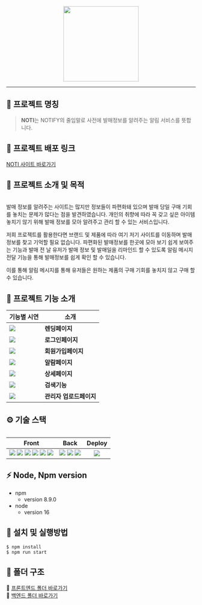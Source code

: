 <div align="center">
<img src="https://user-images.githubusercontent.com/40348689/116185242-2edd0a80-a75c-11eb-80ac-f7e63af3798b.png" width="200" height="200" />
</div>

------------------------------------------------------------------------

## 🔔 프로젝트 명칭 

> **NOTI**는 NOTIFY의 줄임말로 사전에 발매정보를 알려주는 알림 서비스를 뜻합니다. 

##  🎥 프로젝트 배포 링크

[NOTI 사이트 바로가기](https://web-noti-frontend-4uvg2mledomxu7.sel3.cloudtype.app/) 

 
## 🎯 프로젝트 소개 및 목적

<!-- <div align="center">
<img src="https://user-images.githubusercontent.com/70868454/220041735-c3a11aee-ff39-4c18-9bdb-650128f60984.gif" />
</div> -->
<br />
발매 정보를 알려주는 사이트는 많지만 정보들이 파편화돼 있으며 발매 당일 구매 기회를 놓치는 문제가 많다는 점을 발견하였습니다. 개인의 취향에 따라 꼭 갖고 싶은 아이템 놓치기 않기 위해 발매 정보를 모아 알려주고 관리 할 수 있는 서비스입니다.

저희 프로젝트를 활용한다면 브랜드 및 제품에 따라 여기 저기 사이트를 이동하며 발매 정보를 찾고 기억할 필요 없습니다. 파편화된 발매정보를 한곳에 모아 보기 쉽게 보여주는 기능과 발매 전 날 유저가 발매 정보 및 발매일을 리마인드 할 수 있도록 알림 메시지 전달 기능을 통해 발매정보를 쉽게 확인 할 수 있습니다.

이를 통해 알림 메시지를 통해 유저들은 원하는 제품의 구매 기회를 놓치지 않고 구매 할 수 있습니다.

## 🤘 프로젝트 기능 소개 
<table align="center">
<thead>
  <tr>
    <th align="center">기능별 시연</th>
    <th align="center">소개</th>
  </tr>
  </thead>
  <tbody>
    <tr>
      <td>
      <img src="https://user-images.githubusercontent.com/70868454/220041735-c3a11aee-ff39-4c18-9bdb-650128f60984.gif"  />
      </td>
      <td>
        <b>렌딩페이지</b>
        <div></div>
      </td>
    </tr>
    <tr>
      <td>
        <img src="https://user-images.githubusercontent.com/70868454/220340136-cd4e3375-536b-48a8-a526-6a2365288a48.gif" />
      </td>
      <td>
        <b>로그인페이지</b>
        <div></div>
      </td>
    </tr>  
        <tr>
      <td>
        <img src="https://user-images.githubusercontent.com/70868454/220340326-0480e242-1ed0-4c10-8881-4d2d3dbd4055.gif"  />
      </td>
      <td>
        <b>회원가입페이지</b>
        <div></div>
      </td>
    </tr>
   <tr>
      <td>
        <img src="https://user-images.githubusercontent.com/70868454/220351142-3714c699-0e4f-4291-a62d-cf040251f9a9.gif"  /> 
      </td>
      <td>
        <b>알람페이지</b>
        <div></div>
      </td>
    </tr>
      <tr>
      <td>
        <img src="https://user-images.githubusercontent.com/70868454/220351108-5089fe9c-54a5-4de3-9f5d-a23ca5c4b91a.gif"  />
      </td>
      <td>
        <b>상세페이지</b>
        <div></div>
      </td>
    </tr>
    <tr>
      <td>
        <img src="https://user-images.githubusercontent.com/70868454/220351087-f5189341-df7d-4d83-8554-7dcda52514f1.gif"  />
      </td>
      <td>
        <b>검색기능</b>
        <div></div>
      </td>
    </tr>
    <tr>
      <td>
        <img src="https://user-images.githubusercontent.com/70868454/220351036-d950774d-2d2f-4ebd-a498-db90ae580233.gif"  />
      </td>
      <td>
        <b>관리자 업로드페이지</b>
        <div></div>
      </td>
    </tr>
    
    
   </tbody>
 <table>


## ⚙️ 기술 스택

|Front|Back|Deploy
|:--:|:--:|:--:|
|<img src="https://img.shields.io/badge/React-61DAFB?style=flat&logo=React&logoColor=white"/> <img src="https://img.shields.io/badge/Redux-764ABC?style=flat&logo=Redux&logoColor=white"/> <img src="https://img.shields.io/badge/Redux Saga-999999?style=flat&logo=Redux-Saga&logoColor=white"/> <img src="https://img.shields.io/badge/styled components-DB7093?style=flat&logo=styled-components&logoColor=white"/> <img src="https://img.shields.io/badge/Chakra UI-319795?style=flat&logo=Chakra UI&logoColor=white"/> <img src="https://img.shields.io/badge/Framer Motion-0055FF?style=flat&logo=Framer&logoColor=white"/>|<img src="https://img.shields.io/badge/Node.js-339933?style=flat&logo=Node.js&logoColor=white"/> <img src="https://img.shields.io/badge/Koa-33333D?style=flat&logo=Koa&logoColor=white"/> <img src="https://img.shields.io/badge/MongoDB-47A248?style=flat&logo=MongoDB&logoColor=white"/>|<img src="https://img.shields.io/badge/cloudtype-black?style=flat"/>



## ⚡ Node, Npm version

+ npm
  + version 8.9.0
+ node
  + version 16
 
## 🏇 설치 및 실행방법 


```
$ npm install
$ npm run start
```


## 📁 폴더 구조
📂 [프론트엔드 폴더 바로가기](https://almond-polish-8af.notion.site/25912762534b43a190314c1867aad533) <br />
📂 [백엔드 폴더 바로가기](https://almond-polish-8af.notion.site/feat-b53ac06cfe53476d90c8794644340837) 




